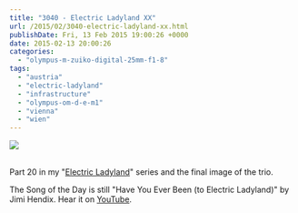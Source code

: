 ```yaml
---
title: "3040 - Electric Ladyland XX"
url: /2015/02/3040-electric-ladyland-xx.html
publishDate: Fri, 13 Feb 2015 19:00:26 +0000
date: 2015-02-13 20:00:26
categories: 
  - "olympus-m-zuiko-digital-25mm-f1-8"
tags: 
  - "austria"
  - "electric-ladyland"
  - "infrastructure"
  - "olympus-om-d-e-m1"
  - "vienna"
  - "wien"
---
```

<div class="container">
<div class="center"><a target="_blank" href="https://d25zfm9zpd7gm5.cloudfront.net/1200x1200/2015/20150203_090334_lr.jpg"><img src="https://d25zfm9zpd7gm5.cloudfront.net/0600x0600/2015/20150203_090334_lr.jpg" /></a></div>
</div>
<br />

Part 20 in my "<a href="/tag/electric-ladyland" target="_blank">Electric Ladyland</a>" series and the final image of the trio.

The Song of the Day is still "Have You Ever Been (to Electric Ladyland)" by Jimi Hendix. Hear it on <a href="https://www.youtube.com/watch?v=w_3dbTYAhho" target="_blank">YouTube</a>.
